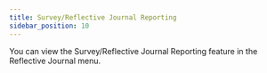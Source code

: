 ```yaml
---
title: Survey/Reflective Journal Reporting
sidebar_position: 10
---
```

You can view the Survey/Reflective Journal Reporting feature in the Reflective Journal menu.
